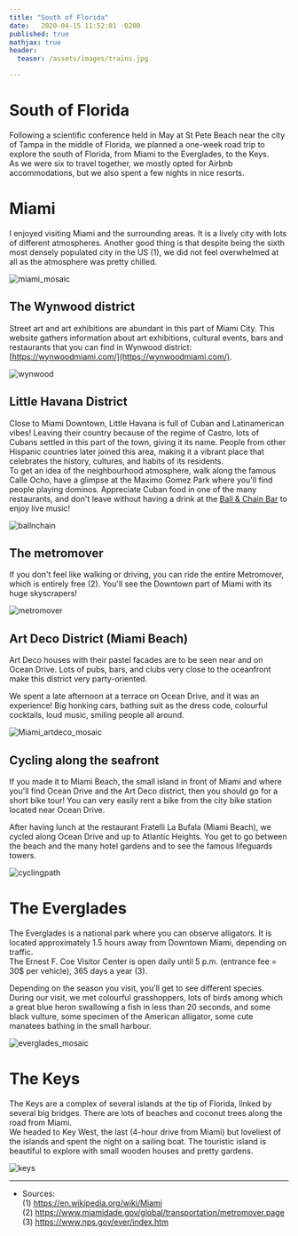 ```yaml
---
title: "South of Florida"
date:   2020-04-15 11:52:01 -0200
published: true
mathjax: true
header:
  teaser: /assets/images/trains.jpg

---
```


# South of Florida

Following a scientific conference held in May at St Pete Beach near the city of Tampa in the middle of Florida, we planned a one-week road trip to explore the south of Florida, from Miami to the Everglades, to the Keys. <br>
As we were six to travel together, we mostly opted for Airbnb accommodations, but we also spent a few nights in nice resorts.

# Miami
I enjoyed visiting Miami and the surrounding areas. It is a lively city with lots of different atmospheres. Another good thing is that despite being the sixth most densely populated city in the US (1), we did not feel overwhelmed at all as the atmosphere was pretty chilled.

<img src="/assets/images/miami_mosaic.jpg" alt="miami_mosaic" align="center">



## The Wynwood district
Street art and art exhibitions are abundant in this part of Miami City. This website gathers information about art exhibitions, cultural events, bars and restaurants that you can find in Wynwood district: [https://wynwoodmiami.com/](https://wynwoodmiami.com/).

<img src="/assets/images/wynwood.jpg" alt="wynwood" align="center">


## Little Havana District
Close to Miami Downtown, Little Havana is full of Cuban and Latinamerican vibes! Leaving their country because of the regime of Castro, lots of Cubans settled in this part of the town, giving it its name. People from other Hispanic countries later joined this area, making it a vibrant place that celebrates the history, cultures, and habits of its residents.  <br> 
To get an idea of the neighbourhood atmosphere, walk along the famous Calle Ocho, have a glimpse at the Maximo Gomez Park where you'll find people playing dominos. Appreciate Cuban food in one of the many restaurants, and don't leave without having a drink at the [Ball & Chain Bar](https://ballandchainmiami.com/) to enjoy live music! 

<img src="/assets/images/ballnchain.jpg" alt="ballnchain" align="center">


## The metromover
If you don't feel like walking or driving, you can ride the entire Metromover, which is entirely free (2). You'll see the Downtown part of Miami with its huge skyscrapers!

<img src="/assets/images/metromover.jpg" alt="metromover" align="center">


## Art Deco District (Miami Beach)
Art Deco houses with their pastel facades are to be seen near and on Ocean Drive. Lots of pubs, bars, and clubs very close to the oceanfront make this district very party-oriented.

We spent a late afternoon at a terrace on Ocean Drive, and it was an experience! Big honking cars, bathing suit as the dress code, colourful cocktails, loud music, smiling people all around.

<img src="/assets/images/Miami_artdeco.jpg" alt="Miami_artdeco_mosaic" align="center">

## Cycling along the seafront
If you made it to Miami Beach, the small island in front of Miami and where you'll find Ocean Drive and the Art Deco district, then you should go for a short bike tour! 
You can very easily rent a bike from the city bike station located near Ocean Drive. 

After having lunch at the restaurant Fratelli La Bufala (Miami Beach), we cycled along Ocean Drive and up to Atlantic Heights. You get to go between the beach and the many hotel gardens and to see the famous lifeguards towers.

<img src="/assets/images/cyclingpath.jpg" alt="cyclingpath" align="center">


# The Everglades
The Everglades is a national park where you can observe alligators. It is located approximately 1.5 hours away from Downtown Miami, depending on traffic. <br>
The Ernest F. Coe Visitor Center is open daily until 5 p.m. (entrance fee = 30$ per vehicle), 365 days a year (3).

Depending on the season you visit, you'll get to see different species.
During our visit, we met colourful grasshoppers, lots of birds among which a great blue heron swallowing a fish in less than 20 seconds, and some black vulture, some specimen of the American alligator, some cute manatees bathing in the small harbour.

<img src="/assets/images/everglades.jpg" alt="everglades_mosaic" align="center">

# The Keys

The Keys are a complex of several islands at the tip of Florida, linked by several big bridges. There are lots of beaches and coconut trees along the road from Miami. <br>
We headed to Key West, the last (4-hour drive from Miami) but loveliest of the islands and spent the night on a sailing boat. 
The touristic island is beautiful to explore with small wooden houses and pretty gardens. 

<img src="/assets/images/keys.jpg" alt="keys" align="center">


---

- Sources: <br>
(1) https://en.wikipedia.org/wiki/Miami <br>
(2) https://www.miamidade.gov/global/transportation/metromover.page <br>
(3) https://www.nps.gov/ever/index.htm
